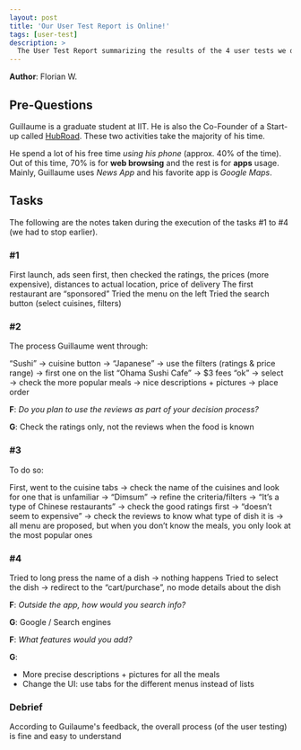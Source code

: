 ```yaml
---
layout: post
title: 'Our User Test Report is Online!'
tags: [user-test]
description: >
  The User Test Report summarizing the results of the 4 user tests we did is online. Follow [this link](/user-test-report/) to access it or use the navigation bar.
---
```

**Author**: Florian W.

## Pre-Questions
Guillaume is a graduate student at IIT. He is also the Co-Founder of a Start-up called [HubRoad](http://hubroad.io/). These two activities take the majority of his time.

He spend a lot of his free time _using his phone_ (approx. 40% of the time). Out of this time, 70% is for **web browsing** and the rest is  for **apps** usage.
Mainly, Guillaume uses _News App_ and his favorite app is _Google Maps_.

## Tasks
The following are the notes taken during the execution of the tasks #1 to #4 (we had to stop earlier).

### #1
First launch, ads seen first, then checked the ratings, the prices (more expensive), distances to actual location, price of delivery
The first restaurant are “sponsored”
Tried the menu on the left
Tried the search button (select cuisines, filters)

### #2
The process Guillaume went through:

“Sushi” → cuisine button → “Japanese” → use the filters (ratings & price range) → first one on the list “Ohama Sushi Cafe” → $3 fees “ok” → select → check the more popular meals → nice descriptions + pictures → place order

**F**: _Do you plan to use the reviews as part of your decision process?_

**G**: Check the ratings only, not the reviews when the food is known

### #3
To do so:

First, went to the cuisine tabs → check the name of the cuisines and look for one that is unfamiliar → “Dimsum” → refine the criteria/filters → “It’s a type of Chinese restaurants” → check the good ratings first → “doesn’t seem to expensive” → check the reviews to know what type of dish it is → all menu are proposed, but when you don’t know the meals, you only look at the most popular ones

### #4
Tried to long press the name of a dish → nothing happens
Tried to select the dish → redirect to the “cart/purchase”, no mode details about the dish

**F**: _Outside the app, how would you search info?_

**G**: Google / Search engines

**F**: _What features would you add?_

**G**:
- More precise descriptions + pictures for all the meals
- Change the UI: use tabs for the different menus instead of lists

### Debrief
According to Guilaume's feedback, the overall process (of the user testing) is fine and easy to understand

